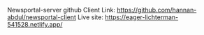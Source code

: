 Newsportal-server
github Client Link: https://github.com/hannan-abdul/newsportal-client
Live site: https://eager-lichterman-541528.netlify.app/
